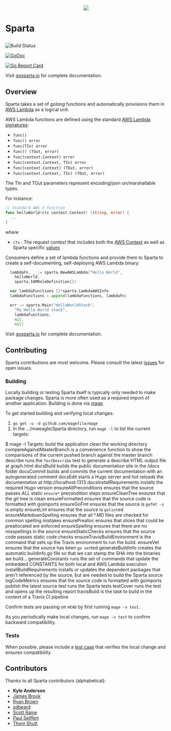 <div align="center"><img src="https://raw.githubusercontent.com/mweagle/Sparta/master/docs_source/static/site/SpartaLogoLarge.png" />
</div>

# Sparta <p align="center">

![Build Status](https://github.com/mweagle/Sparta/.github/workflows/go.yml/badge.svg)

[![GoDoc](https://godoc.org/github.com/mweagle/Sparta?status.svg)](https://godoc.org/github.com/mweagle/Sparta)

[![Go Report Card](https://goreportcard.com/badge/github.com/mweagle/Sparta)](https://goreportcard.com/report/github.com/mweagle/Sparta)

Visit [gosparta.io](https://gosparta.io) for complete documentation.

## Overview

Sparta takes a set of _golang_ functions and automatically provisions them in
[AWS Lambda](https://aws.amazon.com/lambda/) as a logical unit.

AWS Lambda functions are defined using the standard [AWS Lambda signatures](https://aws.amazon.com/blogs/compute/announcing-go-support-for-aws-lambda/):

- `func()`
- `func() error`
- `func(TIn) error`
- `func() (TOut, error)`
- `func(context.Context) error`
- `func(context.Context, TIn) error`
- `func(context.Context) (TOut, error)`
- `func(context.Context, TIn) (TOut, error)`

The TIn and TOut parameters represent encoding/json un/marshallable types.

For instance:

```go
// Standard AWS λ function
func helloWorld(ctx context.Context) (string, error) {
  ...
}
```

where

- `ctx` : The request context that includes both the [AWS Context](https://github.com/aws/aws-lambda-go/blob/master/lambdacontext/context.go) as well as Sparta specific [values](https://godoc.org/github.com/mweagle/Sparta#pkg-constants.)

Consumers define a set of lambda functions and provide them to Sparta to create a self-documenting, self-deploying AWS Lambda binary:

```go
  lambdaFn, _ := sparta.NewAWSLambda("Hello World",
    helloWorld,
    sparta.IAMRoleDefinition{})

  var lambdaFunctions []*sparta.LambdaAWSInfo
  lambdaFunctions = append(lambdaFunctions, lambdaFn)

  err := sparta.Main("HelloWorldStack",
    "My Hello World stack",
    lambdaFunctions,
    nil,
    nil)
```

Visit [gosparta.io](https://gosparta.io) for complete documentation.

## Contributing

Sparta contributions are most welcome. Please consult the latest [issues](https://github.com/mweagle/Sparta/issues) for open issues.

### Building

Locally building or testing Sparta itself is typically only needed to make package
changes. Sparta is more often used as a required import of another application.
Building is done via [mage](https://magefile.org/).

To get started building and verifying local changes:

1. `go get -u -d github.com/magefile/mage`
1. In the .../mweagle/Sparta directory, run `mage -l` to list the current targets:

\$ mage -l
Targets:
build the application
clean the working directory
compareAgainstMasterBranch is a convenience function to show the comparisons of the current pushed branch against the master branch
describe runs the `TestDescribe` test to generate a describe HTML output file at graph.html
docsBuild builds the public documentation site in the /docs folder
docsCommit builds and commits the current documentation with an autogenerated comment
docsEdit starts a Hugo server and hot reloads the documentation at http://localhost:1313
docsInstallRequirements installs the required Hugo version
ensureAllPreconditions ensures that the source passes _ALL_ static `ensure*` precondition steps
ensureCleanTree ensures that the git tree is clean
ensureFormatted ensures that the source code is formatted with goimports
ensureGoFmt ensures that the source is `gofmt -s` is empty
ensureLint ensures that the source is `golint`ed
ensureMarkdownSpelling ensures that all \*.MD files are checked for common spelling mistakes
ensurePrealloc ensures that slices that could be preallocated are enforced
ensureSpelling ensures that there are no misspellings in the source
ensureStaticChecks ensures that the source code passes static code checks
ensureTravisBuildEnvironment is the command that sets up the Travis environment to run the build.
ensureVet ensures that the source has been `go vet`ted
generateBuildInfo creates the automatic buildinfo.go file so that we can stamp the SHA into the binaries we build...
generateConstants runs the set of commands that update the embedded CONSTANTS for both local and AWS Lambda execution
installBuildRequirements installs or updates the dependent packages that aren't referenced by the source, but are needed to build the Sparta source
logCodeMetrics ensures that the source code is formatted with goimports
publish the latest source
test runs the Sparta tests
testCover runs the test and opens up the resulting report
travisBuild is the task to build in the context of a Travis CI pipeline

Confirm tests are passing on `HEAD` by first running `mage -v test`.

As you periodically make local changes, run `mage -v test` to confirm backward compatibility.

### Tests

When possible, please include a [test case](https://golang.org/pkg/testing/) that verifies the local change and ensures compatibility.

## Contributors

Thanks to all Sparta contributors (alphabetical):

- **Kyle Anderson**
- [James Brook](https://github.com/jbrook)
- [Ryan Brown](https://github.com/ryansb)
- [sdbeard](https://github.com/sdbeard)
- [Scott Raine](https://github.com/nylar)
- [Paul Seiffert](https://github.com/seiffert)
- [Thom Shutt](https://github.com/thomshutt)
